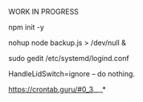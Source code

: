 WORK IN PROGRESS

npm init -y





nohup node backup.js > /dev/null &



sudo gedit /etc/systemd/logind.conf

HandleLidSwitch=ignore – do nothing.


https://crontab.guru/#0_3_*_*_*